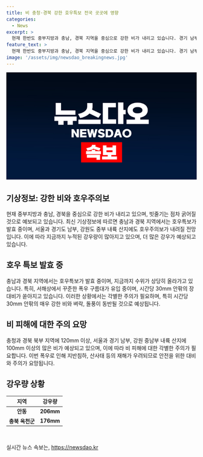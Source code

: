 ```yaml
---
title: 비 충청·경북 강한 호우특보 전국 곳곳에 영향
categories:
  - News
excerpt: >
  현재 한반도 중부지방과 충남, 경북 지역을 중심으로 강한 비가 내리고 있습니다. 경기 남부와 충청, 경북 지역에 호우특보가 발효 중이며, 서울에도 호우주의보가 내려질 전망입니다. 또한, 낮 동안에는 시간당 30mm 안팎의 강한 비가 예상되고 있어, 피해에 대한 각별한 주의가 필요합니다. 오늘 동안 각 지역마다 많은 비가 예상되고 있으니, 안전에 유의해야 합니다.
feature_text: >
  현재 한반도 중부지방과 충남, 경북 지역을 중심으로 강한 비가 내리고 있습니다. 경기 남부와 충청, 경북 지역에 호우특보가 발효 중이며, 서울에도 호우주의보가 내려질 전망입니다. 또한, 낮 동안에는 시간당 30mm 안팎의 강한 비가 예상되고 있어, 피해에 대한 각별한 주의가 필요합니다. 오늘 동안 각 지역마다 많은 비가 예상되고 있으니, 안전에 유의해야 합니다.
image: '/assets/img/newsdao_breakingnews.jpg'
---
```


<p><img src="/assets/img/newsdao_breakingnews.jpg" alt="bookingtag 속보" /></p>

<h2 data-ke-size="size26">기상정보: 강한 비와 호우주의보</h2>

<p data-ke-size="size16">현재 중부지방과 충남, 경북을 중심으로 강한 비가 내리고 있으며, 빗줄기는 점차 굵어질 것으로 예보되고 있습니다. 최신 기상정보에 따르면 충남과 경북 지역에서는 호우특보가 발효 중이며, 서울과 경기도 남부, 강원도 중부 내륙 산지에도 호우주의보가 내려질 전망입니다. 이에 따라 지금까지 누적된 강우량이 많아지고 있으며, 더 많은 강우가 예상되고 있습니다.</p>

<h2 data-ke-size="size26">호우 특보 발효 중</h2>

<p data-ke-size="size16">충남과 경북 지역에서는 호우특보가 발효 중이며, 지금까지 수위가 상당히 올라가고 있습니다. 특히, 서해상에서 꾸준한 폭우 구름대가 유입 중이며, 시간당 30mm 안팎의 장대비가 쏟아지고 있습니다. 이러한 상황에서는 각별한 주의가 필요하며, 특히 시간당 30mm 안팎의 매우 강한 비와 벼락, 돌풍이 동반될 것으로 예상됩니다.</p>

<h2 data-ke-size="size26">비 피해에 대한 주의 요망</h2>

<p data-ke-size="size16">충청과 경북 북부 지역에 120mm 이상, 서울과 경기 남부, 강원 중남부 내륙 산지에 100mm 이상의 많은 비가 예상되고 있으며, 이에 따라 비 피해에 대한 각별한 주의가 필요합니다. 이번 폭우로 인해 지반침하, 산사태 등의 재해가 우려되므로 안전을 위한 대비와 주의가 요망됩니다.</p>

<h2 data-ke-size="size26">강우량 상황</h2>

<table>
    <thead>
        <tr>
            <th><b>지역</b></th>
            <th><b>강우량</b></th>
        </tr>
    </thead>
    <tbody>
        <tr>
            <td style="text-align: center; height: 17px;"><b>안동</b></td>
            <td style="text-align: center; height: 17px;"><b>206mm</b></td>
        </tr>
        <tr>
            <td style="text-align: center; height: 17px;"><b>충북 옥천군</b></td>
            <td style="text-align: center; height: 17px;"><b>176mm</b></td>
        </tr>
    </tbody>
</table>

<p data-ke-size="size16">&nbsp;</p>
실시간 뉴스 속보는, <a href="https://newsdao.kr" rel="dofollow">https://newsdao.kr</a>


